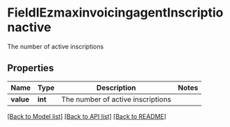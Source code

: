 # FieldIEzmaxinvoicingagentInscriptionactive

The number of active inscriptions

## Properties
Name | Type | Description | Notes
------------ | ------------- | ------------- | -------------
**value** | **int** | The number of active inscriptions | 

[[Back to Model list]](../README.md#documentation-for-models) [[Back to API list]](../README.md#documentation-for-api-endpoints) [[Back to README]](../README.md)


